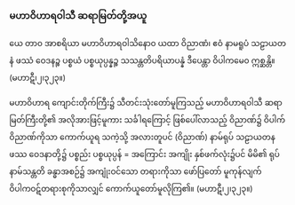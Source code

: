 ### မဟာဝိဟာရဝါသီ ဆရာမြတ်တို့အယူ

ယေ တာ၀ အာစရိယာ မဟာဝိဟာရဝါသိနော၀ ယထာ ဝိညာဏံ၊ ဧဝံ နာမရူပံ သဠာယတနံ ဖဿံ
ဝေဒနဉ္စ ပစ္စယံ ပစ္စယုပ္ပန္နဉ္စ သသန္တတိပရိယာပန္နံ ဒီပေန္တာ ဝိပါကမေ၀ ဣစ္ဆန္တိ။ (မဟာဋီ၊၂၊၃၂၃။)

မဟာဝိဟာရ ကျောင်းတိုက်ကြီး၌ သီတင်းသုံးတော်မူကြသည့် မဟာဝိဟာရဝါသီ ဆရာမြတ်ကြီးတို့၏
အလိုအားဖြင့်မူကား သင်္ခါရကြောင့် ဖြစ်ပေါ်လာသည့် ဝိညာဏ်၌ ဝိပါက်ဝိညာဏ်ကိုသာ ကောက်ယူရ
သကဲ့သို့ အလားတူပင် (ဝိညာဏ်) နာမ်ရုပ် သဠာယတန ဖဿ ဝေဒနာတို့၌ ပစ္စည်း ပစ္စယုပ္ပန် = အကြောင်း
အကျိုး နှစ်ဖက်လုံး၌ပင် မိမိ၏ ရုပ်နာမ်သန္တတိ ခန္ဓာအစဉ်၌ အကျုံးဝင်သော တရားကိုသာ ဖော်ပြတော်
မူကုန်လျက် ဝိပါကဝဋ်တရားစုကိုသာလျှင် ကောက်ယူတော်မူလိုကြ၏။ (မဟာဋီ၊၂၊၃၂၃။)